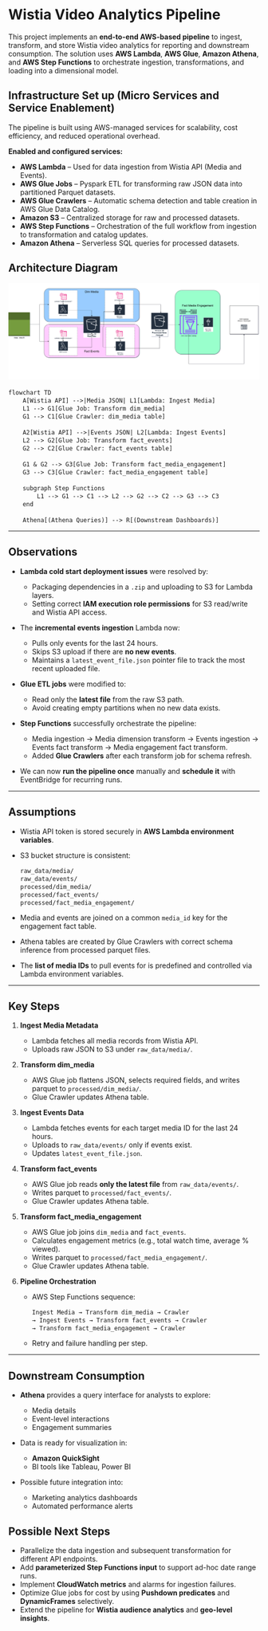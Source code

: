 # Wistia Video Analytics Pipeline

This project implements an **end-to-end AWS-based pipeline** to ingest, transform, and store Wistia video analytics for reporting and downstream consumption.
The solution uses **AWS Lambda**, **AWS Glue**, **Amazon Athena**, and **AWS Step Functions** to orchestrate ingestion, transformations, and loading into a dimensional model.

## Infrastructure Set up (Micro Services and Service Enablement)

The pipeline is built using AWS-managed services for scalability, cost efficiency, and reduced operational overhead.

**Enabled and configured services:**

* **AWS Lambda** – Used for data ingestion from Wistia API (Media and Events).
* **AWS Glue Jobs** – Pyspark ETL for transforming raw JSON data into partitioned Parquet datasets.
* **AWS Glue Crawlers** – Automatic schema detection and table creation in AWS Glue Data Catalog.
* **Amazon S3** – Centralized storage for raw and processed datasets.
* **AWS Step Functions** – Orchestration of the full workflow from ingestion to transformation and catalog updates.
* **Amazon Athena** – Serverless SQL queries for processed datasets.

## Architecture Diagram

![Architecture Diagram](docs/ak-wistia-video-analytics-architecture.png)

```mermaid
flowchart TD
    A[Wistia API] -->|Media JSON| L1[Lambda: Ingest Media]
    L1 --> G1[Glue Job: Transform dim_media]
    G1 --> C1[Glue Crawler: dim_media table]

    A2[Wistia API] -->|Events JSON| L2[Lambda: Ingest Events]
    L2 --> G2[Glue Job: Transform fact_events]
    G2 --> C2[Glue Crawler: fact_events table]

    G1 & G2 --> G3[Glue Job: Transform fact_media_engagement]
    G3 --> C3[Glue Crawler: fact_media_engagement table]

    subgraph Step Functions
        L1 --> G1 --> C1 --> L2 --> G2 --> C2 --> G3 --> C3
    end

    Athena[(Athena Queries)] --> R[(Downstream Dashboards)]
```
---
## Observations

* **Lambda cold start deployment issues** were resolved by:

  * Packaging dependencies in a `.zip` and uploading to S3 for Lambda layers.
  * Setting correct **IAM execution role permissions** for S3 read/write and Wistia API access.

* The **incremental events ingestion** Lambda now:

  * Pulls only events for the last 24 hours.
  * Skips S3 upload if there are **no new events**.
  * Maintains a `latest_event_file.json` pointer file to track the most recent uploaded file.

* **Glue ETL jobs** were modified to:

  * Read only the **latest file** from the raw S3 path.
  * Avoid creating empty partitions when no new data exists.

* **Step Functions** successfully orchestrate the pipeline:

  * Media ingestion → Media dimension transform → Events ingestion → Events fact transform → Media engagement fact transform.
  * Added **Glue Crawlers** after each transform job for schema refresh.

* We can now **run the pipeline once** manually and **schedule it** with EventBridge for recurring runs.

---

## Assumptions

* Wistia API token is stored securely in **AWS Lambda environment variables**.
* S3 bucket structure is consistent:

  ```
  raw_data/media/
  raw_data/events/
  processed/dim_media/
  processed/fact_events/
  processed/fact_media_engagement/
  ```

* Media and events are joined on a common `media_id` key for the engagement fact table.
* Athena tables are created by Glue Crawlers with correct schema inference from processed parquet files.
* The **list of media IDs** to pull events for is predefined and controlled via Lambda environment variables.

---

## Key Steps

1. **Ingest Media Metadata**

   * Lambda fetches all media records from Wistia API.
   * Uploads raw JSON to S3 under `raw_data/media/`.

2. **Transform dim\_media**

   * AWS Glue job flattens JSON, selects required fields, and writes parquet to `processed/dim_media/`.
   * Glue Crawler updates Athena table.

3. **Ingest Events Data**

   * Lambda fetches events for each target media ID for the last 24 hours.
   * Uploads to `raw_data/events/` only if events exist.
   * Updates `latest_event_file.json`.

4. **Transform fact\_events**

   * AWS Glue job reads **only the latest file** from `raw_data/events/`.
   * Writes parquet to `processed/fact_events/`.
   * Glue Crawler updates Athena table.

5. **Transform fact\_media\_engagement**

   * AWS Glue job joins `dim_media` and `fact_events`.
   * Calculates engagement metrics (e.g., total watch time, average % viewed).
   * Writes parquet to `processed/fact_media_engagement/`.
   * Glue Crawler updates Athena table.

6. **Pipeline Orchestration**

   * AWS Step Functions sequence:

     ```
     Ingest Media → Transform dim_media → Crawler
     → Ingest Events → Transform fact_events → Crawler
     → Transform fact_media_engagement → Crawler
     ```
   * Retry and failure handling per step.

---

## Downstream Consumption

* **Athena** provides a query interface for analysts to explore:

  * Media details
  * Event-level interactions
  * Engagement summaries

* Data is ready for visualization in:

  * **Amazon QuickSight**
  * BI tools like Tableau, Power BI

* Possible future integration into:

  * Marketing analytics dashboards
  * Automated performance alerts

## Possible Next Steps

* Parallelize the data ingestion and subsequent transformation for different API endpoints.
* Add **parameterized Step Functions input** to support ad-hoc date range runs.
* Implement **CloudWatch metrics** and alarms for ingestion failures.
* Optimize Glue jobs for cost by using **Pushdown predicates** and **DynamicFrames** selectively.
* Extend the pipeline for **Wistia audience analytics** and **geo-level insights**.



